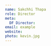 ```yaml
---
name: Sakchhi Thapa
role: Director
meta:
  DF Director:
email: example
website: 
photo: kevin.jpg
---
```


